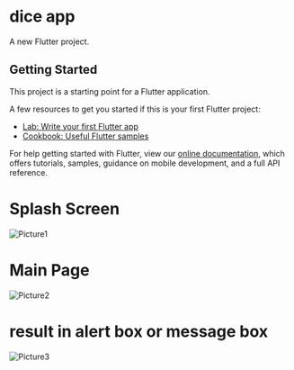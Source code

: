 # dice app

A new Flutter project.

## Getting Started

This project is a starting point for a Flutter application.

A few resources to get you started if this is your first Flutter project:

- [Lab: Write your first Flutter app](https://flutter.dev/docs/get-started/codelab)
- [Cookbook: Useful Flutter samples](https://flutter.dev/docs/cookbook)

For help getting started with Flutter, view our
[online documentation](https://flutter.dev/docs), which offers tutorials,
samples, guidance on mobile development, and a full API reference.

# Splash Screen
![Picture1](https://user-images.githubusercontent.com/99950150/161411447-f169638a-c9ee-4564-94b2-67bcc1633fc8.jpg)
# Main Page
![Picture2](https://user-images.githubusercontent.com/99950150/161411451-32ea50c9-fafc-4f41-b139-a1fe7339c995.png)
# result in alert box or message box
![Picture3](https://user-images.githubusercontent.com/99950150/161411454-bd730b21-2f9f-4586-b6ae-b9c7458cfeb2.png)
